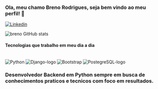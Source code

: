 ### Ola, meu chamo Breno Rodrigues, seja bem vindo ao meu perfil! 👋

[![Linkedin](https://img.shields.io/badge/LinkedIn-0077B5?style=for-the-badge&logo=linkedin&logoColor=white)](https://www.linkedin.com/in/breno7/)

![breno GitHub stats](https://github-readme-stats.vercel.app/api?username=brenorodrigues77&show_icons=true&theme=tokyonight)

#### Tecnologias que trabalho em meu dia a dia

<div style="display: inline_block"><br/>
  <img align="center" alt="Python" src="https://img.shields.io/badge/Python-3776AB?style=for-the-badge&logo=python&logoColor=white"/>
  <img align="center" alt="Django-logo" src="https://img.shields.io/badge/Django-092E20?style=for-the-badge&logo=django&logoColor=white"/>
  <img align="center" alt="Bootstrap" src="https://img.shields.io/badge/Bootstrap-563D7C?style=for-the-badge&logo=bootstrap&logoColor=white"/>
  <img align="center" alt="PostegreSQL-logo" src="https://img.shields.io/badge/PostgreSQL-316192?style=for-the-badge&logo=postgresql&logoColor=white"/>
</div>

### Desenvolvedor Backend em Python sempre em busca de conhecimentos praticos e tecnicos com foco em resultados.
